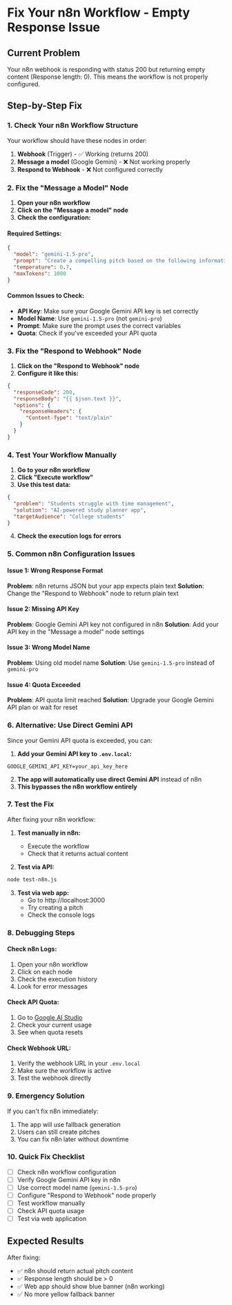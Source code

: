 # Fix Your n8n Workflow - Empty Response Issue

## Current Problem
Your n8n webhook is responding with status 200 but returning empty content (Response length: 0). This means the workflow is not properly configured.

## Step-by-Step Fix

### 1. Check Your n8n Workflow Structure

Your workflow should have these nodes in order:
1. **Webhook** (Trigger) - ✅ Working (returns 200)
2. **Message a model** (Google Gemini) - ❌ Not working properly
3. **Respond to Webhook** - ❌ Not configured correctly

### 2. Fix the "Message a Model" Node

1. **Open your n8n workflow**
2. **Click on the "Message a model" node**
3. **Check the configuration:**

#### Required Settings:
```json
{
  "model": "gemini-1.5-pro",
  "prompt": "Create a compelling pitch based on the following information:\n\nProblem: {{ $json.problem }}\nSolution: {{ $json.solution }}\nTarget Audience: {{ $json.targetAudience || 'General audience' }}\n\nPlease create a professional, engaging pitch that highlights the problem and solution. Format with clear sections.",
  "temperature": 0.7,
  "maxTokens": 1000
}
```

#### Common Issues to Check:
- **API Key**: Make sure your Google Gemini API key is set correctly
- **Model Name**: Use `gemini-1.5-pro` (not `gemini-pro`)
- **Prompt**: Make sure the prompt uses the correct variables
- **Quota**: Check if you've exceeded your API quota

### 3. Fix the "Respond to Webhook" Node

1. **Click on the "Respond to Webhook" node**
2. **Configure it like this:**

```json
{
  "responseCode": 200,
  "responseBody": "{{ $json.text }}",
  "options": {
    "responseHeaders": {
      "Content-Type": "text/plain"
    }
  }
}
```

### 4. Test Your Workflow Manually

1. **Go to your n8n workflow**
2. **Click "Execute workflow"**
3. **Use this test data:**
```json
{
  "problem": "Students struggle with time management",
  "solution": "AI-powered study planner app",
  "targetAudience": "College students"
}
```
4. **Check the execution logs for errors**

### 5. Common n8n Configuration Issues

#### Issue 1: Wrong Response Format
**Problem**: n8n returns JSON but your app expects plain text
**Solution**: Change the "Respond to Webhook" node to return plain text

#### Issue 2: Missing API Key
**Problem**: Google Gemini API key not configured in n8n
**Solution**: Add your API key in the "Message a model" node settings

#### Issue 3: Wrong Model Name
**Problem**: Using old model name
**Solution**: Use `gemini-1.5-pro` instead of `gemini-pro`

#### Issue 4: Quota Exceeded
**Problem**: API quota limit reached
**Solution**: Upgrade your Google Gemini API plan or wait for reset

### 6. Alternative: Use Direct Gemini API

Since your Gemini API quota is exceeded, you can:

1. **Add your Gemini API key to `.env.local`:**
```env
GOOGLE_GEMINI_API_KEY=your_api_key_here
```

2. **The app will automatically use direct Gemini API** instead of n8n
3. **This bypasses the n8n workflow entirely**

### 7. Test the Fix

After fixing your n8n workflow:

1. **Test manually in n8n:**
   - Execute the workflow
   - Check that it returns actual content

2. **Test via API:**
```bash
node test-n8n.js
```

3. **Test via web app:**
   - Go to http://localhost:3000
   - Try creating a pitch
   - Check the console logs

### 8. Debugging Steps

#### Check n8n Logs:
1. Open your n8n workflow
2. Click on each node
3. Check the execution history
4. Look for error messages

#### Check API Quota:
1. Go to [Google AI Studio](https://ai.google.dev/)
2. Check your current usage
3. See when quota resets

#### Check Webhook URL:
1. Verify the webhook URL in your `.env.local`
2. Make sure the workflow is active
3. Test the webhook directly

### 9. Emergency Solution

If you can't fix n8n immediately:
1. The app will use fallback generation
2. Users can still create pitches
3. You can fix n8n later without downtime

### 10. Quick Fix Checklist

- [ ] Check n8n workflow configuration
- [ ] Verify Google Gemini API key in n8n
- [ ] Use correct model name (`gemini-1.5-pro`)
- [ ] Configure "Respond to Webhook" node properly
- [ ] Test workflow manually
- [ ] Check API quota usage
- [ ] Test via web application

## Expected Results

After fixing:
- ✅ n8n should return actual pitch content
- ✅ Response length should be > 0
- ✅ Web app should show blue banner (n8n working)
- ✅ No more yellow fallback banner 